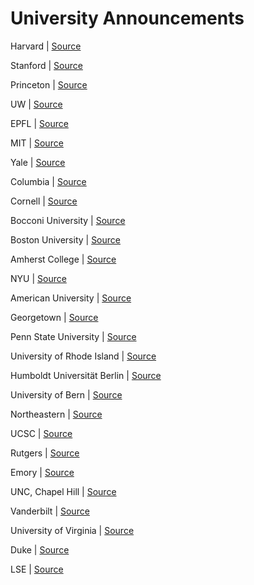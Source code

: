 # University Announcements

Harvard | [Source](https://www.harvard.edu/covid-19-moving-classes-online-other-updates)

Stanford | [Source](https://news.stanford.edu/2020/03/06/letter-provost-drell-covid-19-updates-online-classes-admit-weekend/)

Princeton | [Source](https://www.princeton.edu/content/covid-19-coronavirus-information#classes)

UW | [Source](https://www.washington.edu/coronavirus/#classes)

EPFL | [Source](https://www.epfl.ch/campus/security-safety/en/health/coronavirus-covid19/students/)

MIT | [Source](https://news.mit.edu/2020/letter-regarding-escalating-response-covid-19-0310)

Yale | [Source](https://communications.yale.edu/covid-19-information#movingclasses)

Columbia  | [Source](https://www.columbia.edu/content/online-classes)

Cornell  | [Source](https://statements.cornell.edu/2020/20200310-coronavirus-update.cfm)

Bocconi University | [Source](https://www.viasarfatti25.unibocconi.eu/notizia.php?idArt=21573)

Boston University | [Source](https://www.bu.edu/articles/2020/bu-all-classes-online-coronavirus/)

Amherst College | [Source](https://www.amherst.edu/news/covid-19/messages-for-the-college-community/node/766550)

NYU | [Source](https://www.nyu.edu/about/leadership-university-administration/office-of-the-president/communications/important-new-coronavirus-related-measures-and-restrictions-and-possible-future-steps.html)

American University | [Source](https://www.american.edu/president/announcements/march-10-2020.cfm)

Georgetown | [Source](https://www.georgetown.edu/news/announcing-our-transition-to-a-virtual-learning-environment/)

Penn State University | [Source](https://news.psu.edu/story/611757/2020/03/11/academics/all-penn-state-classes-take-place-remotely-beginning-march-16)

University of Rhode Island | [Source](https://web.uri.edu/coronavirus/2020/03/11/important-uri-covid-19-updates/)

Humboldt Universität Berlin | [Source](https://www.hu-berlin.de/en/press-portal/current-information-regarding-coronavirus/information-for-employees-and-students-regarding-covid-19/immediate-measures-to-prevent-the-coronavirus-spread?set_language=en)

University of Bern | [Source](https://www.unibe.ch/coronavirus/index_ger.html)

Northeastern | [Source](https://news.northeastern.edu/coronavirus/university-messages/advancing-our-mission-in-a-time-of-uncertainty/)

UCSC | [Source](https://news.ucsc.edu/2020/03/urgent-ucsc-suspending-in-person-classes-in-response-to-covid19.html)

Rutgers | [Source](https://president.rutgers.edu/public-remarks/letters/important-update-university-operating-status-regarding-covid-19)

Emory | [Source](https://www.ajc.com/blog/get-schooled/emory-first-georgia-college-close-campus-over-coronavirus-and-move-classes-online/IFv5Lw4BPmEw9FTJoUxNTN/)

UNC, Chapel Hill | [Source](https://www.unc.edu/coronavirus/)

Vanderbilt | [Source](https://www.vanderbilt.edu/coronavirus/)

University of Virginia | [Source](https://www.virginia.edu/coronavirus)

Duke | [Source](https://www.wxii12.com/article/more-than-60-military-members-surprise-young-army-fan-by-bringing-him-lunch-gifts/31360949)

LSE | [Source](https://www.theguardian.com/world/live/2020/mar/12/coronavirus-live-updates-who-declares-pandemic-as-italy-introduces-stricter-measures?page=with:block-5e6a547a8f085f0b8d947456#block-5e6a547a8f085f0b8d947456)
